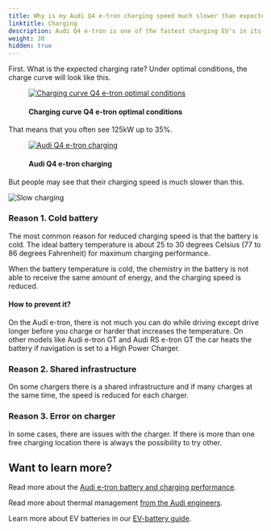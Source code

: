```yaml
---
title: Why is my Audi Q4 e-tron charging speed much slower than expected?
linktitle: Charging
description: Audi Q4 e-tron is one of the fastest charging EV's in its class. Still many experience slower charging speed than expected. Why is that? 
weight: 30
hidden: true
---
```

<!-- markdownlint-disable MD033 -->
First. What is the expected charging rate? Under optimal conditions, the charge curve will look like this.

<figure>
    <a href="https://media.electrichasgoneaudi.net/multimedia/models/q4-e-tron/knowledgeexchange/faq/whyhpcchargingslow/chargecurve.jpg">
        <img src="https://media.electrichasgoneaudi.net/multimedia/models/q4-e-tron/knowledgeexchange/faq/whyhpcchargingslow/chargecurve.jpg"
        class="img-fluid" alt="Charging curve Q4 e-tron optimal conditions" title="Charging curve Q4 e-tron optimal conditions">
    </a>
    <figcaption><h4>Charging curve Q4 e-tron optimal conditions</h4></figcaption>
</figure>

That means that you often see 125kW up to 35%.

<figure>
    <a href="https://media.electrichasgoneaudi.net/multimedia/models/q4-e-tron/knowledgeexchange/faq/whyhpcchargingslow/charginghpc.jpg">
        <img src="https://media.electrichasgoneaudi.net/multimedia/models/q4-e-tron/knowledgeexchange/faq/whyhpcchargingslow/charginghpcs.jpg"
        class="img-fluid" alt="Audi Q4 e-tron charging" title="Audi Q4 e-tron charging">
    </a>
    <figcaption><h4>Audi Q4 e-tron charging</h4></figcaption>
</figure>

But people may see that their charging speed is much slower than this.

![Slow charging](https://media.electrichasgoneaudi.net/multimedia/models/q4-e-tron/knowledgeexchange/faq/whyhpcchargingslow/slowcharging1.jpg "Example 1 - slow charging curve")

### Reason 1. Cold battery

The most common reason for reduced charging speed is that the battery is cold. The ideal battery temperature is about 25 to 30 degrees Celsius (77 to 86 degrees Fahrenheit) for maximum charging performance.

When the battery temperature is cold, the chemistry in the battery is not able to receive the same amount of energy, and the charging speed is reduced.

#### How to prevent it?

On the Audi e-tron, there is not much you can do while driving except drive longer before you charge or harder that increases the temperature. On other models like Audi e-tron GT and Audi RS e-tron GT the car heats the battery if navigation is set to a High Power Charger.

### Reason 2. Shared infrastructure

On some chargers there is a shared infrastructure and if many charges at the same time, the speed is reduced for each charger.

### Reason 3. Error on charger

In some cases, there are issues with the charger. If there is more than one free charging location there is always the possibility to try other.

## Want to learn more?

Read more about the [Audi e-tron battery and charging performance](../../../drivetrain/battery/).

Read more about thermal management [from the Audi engineers](../../../../../articles/thermalmanagementwinter/).

Learn more about EV batteries in our [EV-battery guide](../../../../../technology/battery/).
